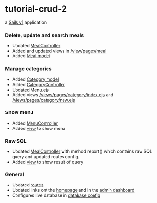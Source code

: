 # tutorial-crud-2

a [Sails v1](https://sailsjs.com) application

### Delete, update and search meals

* Updated [MealController](/api/controllers/MealController.js)
* Added and updated views in [/view/pages/meal](/view/pages/meal/)
* Added [Meal model](/api/models/Meal.js)

### Manage categories

* Added [Category model](/api/models/Category.js) 
* Added [CategoryController](/api/controllers/CategoryController.js)
* Updated [Menu.ejs](/api/models/Menu.js)
* Added views [/views/pages/category/index.ejs](/views/pages/category/index.ejs) and [/views/pages/category/new.ejs](/views/pages/category/new.ejs)  

### Show menu

* Added [MenuController](/api/controllers/MenuController.js)
* Added [view](/views/pages/menu.ejs) to show menu 

### Raw SQL

* Updated [MealController](/api/controllers/MealController.js) with method report() which contains raw SQL query and updated routes config.
* Added [view](/views/pages/meal/report.ejs) to show result of query 

### General

* Updated [routes](/config/routes.js)
* Updated links ont the [homepage](/views/pages/homepage.ejs) and in the [admin dashboard](/views/pages/admin.ejs)
* Configures live database in [database config](/config/datastores.js)
